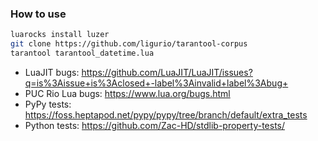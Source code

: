 ### How to use

```sh
luarocks install luzer
git clone https://github.com/ligurio/tarantool-corpus
tarantool tarantool_datetime.lua
```

- LuaJIT bugs: https://github.com/LuaJIT/LuaJIT/issues?q=is%3Aissue+is%3Aclosed+-label%3Ainvalid+label%3Abug+
- PUC Rio Lua bugs: https://www.lua.org/bugs.html
- PyPy tests: https://foss.heptapod.net/pypy/pypy/tree/branch/default/extra_tests
- Python tests:  https://github.com/Zac-HD/stdlib-property-tests/
